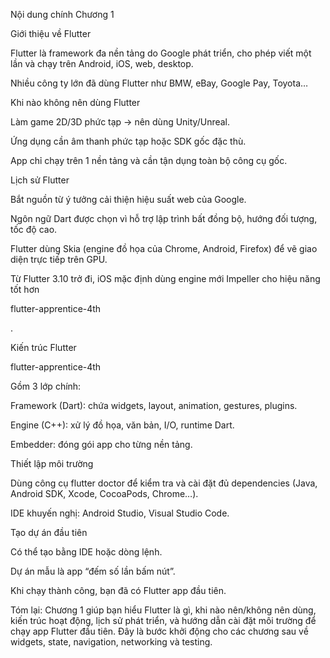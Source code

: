 Nội dung chính Chương 1

Giới thiệu về Flutter

Flutter là framework đa nền tảng do Google phát triển, cho phép viết một lần và chạy trên Android, iOS, web, desktop.

Nhiều công ty lớn đã dùng Flutter như BMW, eBay, Google Pay, Toyota…

Khi nào không nên dùng Flutter

Làm game 2D/3D phức tạp → nên dùng Unity/Unreal.

Ứng dụng cần âm thanh phức tạp hoặc SDK gốc đặc thù.

App chỉ chạy trên 1 nền tảng và cần tận dụng toàn bộ công cụ gốc.

Lịch sử Flutter

Bắt nguồn từ ý tưởng cải thiện hiệu suất web của Google.

Ngôn ngữ Dart được chọn vì hỗ trợ lập trình bất đồng bộ, hướng đối tượng, tốc độ cao.

Flutter dùng Skia (engine đồ họa của Chrome, Android, Firefox) để vẽ giao diện trực tiếp trên GPU.

Từ Flutter 3.10 trở đi, iOS mặc định dùng engine mới Impeller cho hiệu năng tốt hơn

flutter-apprentice-4th

.

Kiến trúc Flutter

flutter-apprentice-4th

Gồm 3 lớp chính:

Framework (Dart): chứa widgets, layout, animation, gestures, plugins.

Engine (C++): xử lý đồ họa, văn bản, I/O, runtime Dart.

Embedder: đóng gói app cho từng nền tảng.

Thiết lập môi trường

Dùng công cụ flutter doctor để kiểm tra và cài đặt đủ dependencies (Java, Android SDK, Xcode, CocoaPods, Chrome…).

IDE khuyến nghị: Android Studio, Visual Studio Code.

Tạo dự án đầu tiên

Có thể tạo bằng IDE hoặc dòng lệnh.

Dự án mẫu là app “đếm số lần bấm nút”.

Khi chạy thành công, bạn đã có Flutter app đầu tiên.

Tóm lại:
Chương 1 giúp bạn hiểu Flutter là gì, khi nào nên/không nên dùng, kiến trúc hoạt động, lịch sử phát triển, và hướng dẫn cài đặt môi trường để chạy app Flutter đầu tiên. Đây là bước khởi động cho các chương sau về widgets, state, navigation, networking và testing.